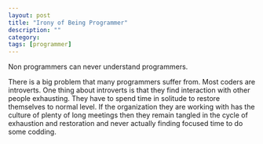 ```yaml
---
layout: post
title: "Irony of Being Programmer"
description: ""
category:
tags: [programmer]
---
```


Non programmers can never understand programmers.

There is a big problem that many programmers suffer from. Most coders are introverts. One thing about introverts is that they find interaction with other people exhausting. They have to spend time in solitude to restore themselves to normal level. If the organization they are working with has the culture of plenty of long meetings then they remain tangled in the cycle of exhaustion and restoration and never actually finding focused time to do some codding.
